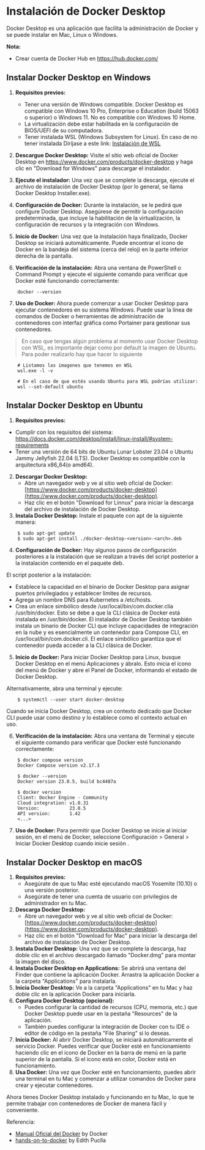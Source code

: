 # Instalación de Docker Desktop
Docker Desktop es una aplicación que facilita la administración de Docker y se puede instalar en Mac, Linux o Windows. 

**Nota:** 
- Crear cuenta de Docker Hub en https://hub.docker.com/

## Instalar Docker Desktop en Windows

1. **Requisitos previos:**
    - Tener una versión de Windows compatible. Docker Desktop es compatible con Windows 10 Pro, Enterprise o Education (build 15063 o superior) o Windows 11. No es compatible con Windows 10 Home.
    - La virtualización debe estar habilitada en la configuración de BIOS/UEFI de su computadora.
    - Tener instalada WSL (Windows Subsystem for Linux). En caso de no tener instalada Diríjase a este link: [Instalación de WSL](guia-instalacion-wsl.md)

 2. **Descargue Docker Desktop:**
Visite el sitio web oficial de Docker Desktop en https://www.docker.com/products/docker-desktop y haga clic en "Download for Windows" para descargar el instalador.

 3. **Ejecute el instalador:**
Una vez que se complete la descarga, ejecute el archivo de instalación de Docker Desktop (por lo general, se llama Docker Desktop Installer.exe).

 4. **Configuración de Docker:**
Durante la instalación, se le pedirá que configure Docker Desktop. Asegúrese de permitir la configuración predeterminada, que incluye la habilitación de la virtualización, la configuración de recursos y la integración con Windows.

 5. **Inicio de Docker:**
Una vez que la instalación haya finalizado, Docker Desktop se iniciará automáticamente. Puede encontrar el icono de Docker en la bandeja del sistema (cerca del reloj) en la parte inferior derecha de la pantalla.

 6. **Verificación de la instalación:**
Abra una ventana de PowerShell o Command Prompt y ejecute el siguiente comando para verificar que Docker esté funcionando correctamente:
```shell
    docker --version
```

 7. **Uso de Docker:**
Ahora puede comenzar a usar Docker Desktop para ejecutar contenedores en su sistema Windows. Puede usar la línea de comandos de Docker o herramientas de administración de contenedores con interfaz gráfica como Portainer para gestionar sus contenedores.

> En caso que tengas algún problema al momento usar Docker Desktop con WSL, 
> es importante dejar como por default la imagen de Ubuntu. Para poder realizarlo hay que hacer lo siguiente

```shell
    # Listamos las imagenes que tenemos en WSL
    wsl.exe -l -v

    # En el caso de que estés usando Ubuntu para WSL podrías utilizar:
    wsl --set-default ubuntu
```

## Instalar Docker Desktop en Ubuntu

1.  **Requisitos previos:**
- Cumplir con los requisitos del sistema: https://docs.docker.com/desktop/install/linux-install/#system-requirements
- Tener una versión de 64 bits de Ubuntu Lunar Lobster 23.04 o Ubuntu Jammy Jellyfish 22.04 (LTS). Docker Desktop es compatible con la arquitectura x86_64(o amd64).

2.  **Descargar Docker Desktop:**
    -   Abre un navegador web y ve al sitio web oficial de Docker: [https://www.docker.com/products/docker-desktop](https://www.docker.com/products/docker-desktop).
    -   Haz clic en el botón "Download for Linnux" para iniciar la descarga del archivo de instalación de Docker Desktop.
3.  **Instala Docker Desktop:**
 Instale el paquete con apt de la siguiente manera:
```shell
    $ sudo apt-get update
    $ sudo apt-get install ./docker-desktop-<version>-<arch>.deb
```

 4. **Configuración de Docker:**
Hay algunos pasos de configuración posteriores a la instalación que se realizan a través del script posterior a la instalación contenido en el paquete deb.

El script posterior a la instalación:

- Establece la capacidad en el binario de Docker Desktop para asignar puertos privilegiados y establecer límites de recursos.
- Agrega un nombre DNS para Kubernetes a /etc/hosts.
- Crea un enlace simbólico desde /usr/local/bin/com.docker.clia /usr/bin/docker. Esto se debe a que la CLI clásica de Docker está instalada en /usr/bin/docker. El instalador de Docker Desktop también instala un binario de Docker CLI que incluye capacidades de integración en la nube y es esencialmente un contenedor para Compose CLI, en /usr/local/bin/com.docker.cli. El enlace simbólico garantiza que el contenedor pueda acceder a la CLI clásica de Docker.

 5. **Inicio de Docker:**
Para iniciar Docker Desktop para Linux, busque Docker Desktop en el menú Aplicaciones y ábralo. Esto inicia el ícono del menú de Docker y abre el Panel de Docker, informando el estado de Docker Desktop.

Alternativamente, abra una terminal y ejecute:
```shell
    $ systemctl --user start docker-desktop
```
Cuando se inicia Docker Desktop, crea un contexto dedicado que Docker CLI puede usar como destino y lo establece como el contexto actual en uso. 

 6. **Verificación de la instalación:**
Abra una ventana de Terminal y ejecute el siguiente comando para verificar que Docker esté funcionando correctamente:
```shell
    $ docker compose version
    Docker Compose version v2.17.3

    $ docker --version
    Docker version 23.0.5, build bc4487a

    $ docker version
    Client: Docker Engine - Community
    Cloud integration: v1.0.31
    Version:           23.0.5
    API version:       1.42
    <...>
```

 7. **Uso de Docker:**
Para permitir que Docker Desktop se inicie al iniciar sesión, en el menú de Docker, seleccione Configuración > General > Iniciar Docker Desktop cuando inicie sesión .

## Instalar Docker Desktop en macOS

1.  **Requisitos previos:**
    -   Asegúrate de que tu Mac esté ejecutando macOS Yosemite (10.10) o una versión posterior.
    -   Asegúrate de tener una cuenta de usuario con privilegios de administrador en tu Mac.
2.  **Descarga Docker Desktop:**
    -   Abre un navegador web y ve al sitio web oficial de Docker: [https://www.docker.com/products/docker-desktop](https://www.docker.com/products/docker-desktop).
    -   Haz clic en el botón "Download for Mac" para iniciar la descarga del archivo de instalación de Docker Desktop.
3.  **Instala Docker Desktop:**
 Una vez que se complete la descarga, haz doble clic en el archivo descargado llamado "Docker.dmg" para montar la imagen del disco.
4.  **Instala Docker Desktop en Applications:**
Se abrirá una ventana del Finder que contiene la aplicación Docker. Arrastra la aplicación Docker a la carpeta "Applications" para instalarla.
5.  **Inicia Docker Desktop:**
Ve a la carpeta "Applications" en tu Mac y haz doble clic en la aplicación Docker para iniciarla.
6.  **Configura Docker Desktop (opcional):**
    -   Puedes configurar la cantidad de recursos (CPU, memoria, etc.) que Docker Desktop puede usar en la pestaña "Resources" de la aplicación.
    -   También puedes configurar la integración de Docker con tu IDE o editor de código en la pestaña "File Sharing" si lo deseas.
7.  **Inicia Docker:**
 Al abrir Docker Desktop, se iniciará automáticamente el servicio Docker. Puedes verificar que Docker esté en funcionamiento haciendo clic en el icono de Docker en la barra de menú en la parte superior de la pantalla. Si el icono está en color, Docker está en funcionamiento.
8.  **Usa Docker:**
Una vez que Docker esté en funcionamiento, puedes abrir una terminal en tu Mac y comenzar a utilizar comandos de Docker para crear y ejecutar contenedores.

Ahora tienes Docker Desktop instalado y funcionando en tu Mac, lo que te permite trabajar con contenedores de Docker de manera fácil y conveniente.

Referencia: 
- [Manual Oficial del Docker](https://docs.docker.com/desktop/) by Docker
- [hands-on-to-docker](https://github.com/edithturn/hands-on-to-docker) by Edith Puclla